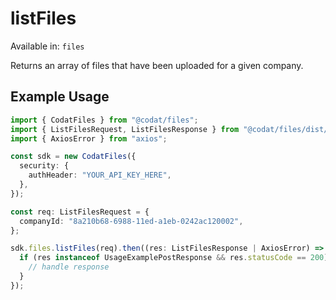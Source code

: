 # listFiles
Available in: `files`

Returns an array of files that have been uploaded for a given company.

## Example Usage
```typescript
import { CodatFiles } from "@codat/files";
import { ListFilesRequest, ListFilesResponse } from "@codat/files/dist/sdk/models/operations";
import { AxiosError } from "axios";

const sdk = new CodatFiles({
  security: {
    authHeader: "YOUR_API_KEY_HERE",
  },
});

const req: ListFilesRequest = {
  companyId: "8a210b68-6988-11ed-a1eb-0242ac120002",
};

sdk.files.listFiles(req).then((res: ListFilesResponse | AxiosError) => {
  if (res instanceof UsageExamplePostResponse && res.statusCode == 200) {
    // handle response
  }
});
```